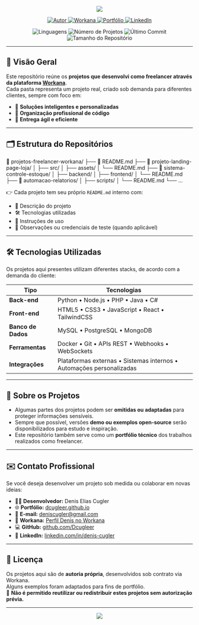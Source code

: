 <!-- Banner ou Gradiente Futurista -->
<p align="center">
  <img src="https://capsule-render.vercel.app/api?type=rect&color=0:0f0c29,50:302b63,100:24243e&height=100&section=header&text=🚀%20Projetos%20de%20Freelancer%20—%20Workana&fontSize=28&fontColor=ffffff&fontAlignY=55&animation=fadeIn" />
</p>

<!-- Badges -->
<p align="center">
  <a href="https://github.com/Dcugleer">
    <img src="https://img.shields.io/badge/Autor-Denis%20Elias%20Cugler-0A66C2?style=for-the-badge&logo=github" alt="Autor">
  </a>
  <a href="https://www.workana.com">
    <img src="https://img.shields.io/badge/Workana-Freelancer-0084FF?style=for-the-badge&logo=workana&logoColor=white" alt="Workana">
  </a>
  <a href="https://dcugleer.github.io">
    <img src="https://img.shields.io/badge/Portfólio-Online-1ABC9C?style=for-the-badge&logo=google-chrome&logoColor=white" alt="Portfólio">
  </a>
  <a href="https://www.linkedin.com/in/denis-cugler">
    <img src="https://img.shields.io/badge/LinkedIn-Perfil-0A66C2?style=for-the-badge&logo=linkedin&logoColor=white" alt="LinkedIn">
  </a>
</p>

<p align="center">
  <img src="https://img.shields.io/github/languages/count/Dcugleer/projetos-freelancer-workana?style=for-the-badge&color=6a0dad&label=Linguagens" alt="Linguagens">
  <img src="https://img.shields.io/github/directory-file-count/Dcugleer/projetos-freelancer-workana?style=for-the-badge&color=6a0dad&label=Projetos" alt="Número de Projetos">
  <img src="https://img.shields.io/github/last-commit/Dcugleer/projetos-freelancer-workana?style=for-the-badge&color=6a0dad&label=Último%20Commit" alt="Último Commit">
  <img src="https://img.shields.io/github/repo-size/Dcugleer/projetos-freelancer-workana?style=for-the-badge&color=6a0dad&label=Tamanho" alt="Tamanho do Repositório">
</p>

---

## 🧭 Visão Geral

Este repositório reúne os **projetos que desenvolvi como freelancer através da plataforma [Workana](https://www.workana.com)**.  
Cada pasta representa um projeto real, criado sob demanda para diferentes clientes, sempre com foco em:

- 🧠 **Soluções inteligentes e personalizadas**  
- 🧱 **Organização profissional de código**  
- 🚀 **Entrega ágil e eficiente**

---

## 🗂️ Estrutura do Repositórios

📂 projetos-freelancer-workana/
├── 📝 README.md
├── 📂 projeto-landing-page-loja/
│ ├── src/
│ ├── assets/
│ └── README.md
├── 📂 sistema-controle-estoque/
│ ├── backend/
│ ├── frontend/
│ └── README.md
├── 📂 automacao-relatorios/
│ ├── scripts/
│ └── README.md
└── ...





👉 Cada projeto tem seu próprio `README.md` interno com:  
- 📌 Descrição do projeto  
- 🛠️ Tecnologias utilizadas  
- 🚀 Instruções de uso  
- 📝 Observações ou credenciais de teste (quando aplicável)

---

## 🛠️ Tecnologias Utilizadas

Os projetos aqui presentes utilizam diferentes stacks, de acordo com a demanda do cliente:

| Tipo              | Tecnologias |
|-------------------|-------------|
| **Back-end**      | Python • Node.js • PHP • Java • C# |
| **Front-end**     | HTML5 • CSS3 • JavaScript • React • TailwindCSS |
| **Banco de Dados**| MySQL • PostgreSQL • MongoDB |
| **Ferramentas**   | Docker • Git • APIs REST • Webhooks • WebSockets |
| **Integrações**   | Plataformas externas • Sistemas internos • Automações personalizadas |

---

## 📢 Sobre os Projetos

- Algumas partes dos projetos podem ser **omitidas ou adaptadas** para proteger informações sensíveis.  
- Sempre que possível, versões **demo ou exemplos open-source** serão disponibilizados para estudo e inspiração.  
- Este repositório também serve como um **portfólio técnico** dos trabalhos realizados como freelancer.

---

## ✉️ Contato Profissional

Se você deseja desenvolver um projeto sob medida ou colaborar em novas ideias:

- 👨‍💻 **Desenvolvedor:** Denis Elias Cugler  
- 🌐 **Portfólio:** [dcugleer.github.io](https://dcugleer.github.io)  
- 📧 **E-mail:** [deniscugler@gmail.com](mailto:deniscugler@gmail.com)  
- 💼 **Workana:** [Perfil Denis no Workana](https://www.workana.com) <!-- substitua pelo link real -->  
- 💻 **GitHub:** [github.com/Dcugleer](https://github.com/Dcugleer)  
- 🔗 **LinkedIn:** [linkedin.com/in/denis-cugler](https://www.linkedin.com/in/denis-cugler)

---

## 📜 Licença

Os projetos aqui são de **autoria própria**, desenvolvidos sob contrato via Workana.  
Alguns exemplos foram adaptados para fins de portfólio.  
🚫 **Não é permitido reutilizar ou redistribuir estes projetos sem autorização prévia.**

---

<p align="center">
  <img src="https://capsule-render.vercel.app/api?type=rect&color=0:24243e,50:302b63,100:0f0c29&height=70&section=footer&text=🚀%20Feito%20com%20dedicação%20por%20Denis%20Elias%20Cugler&fontSize=16&fontColor=ffffff&animation=fadeIn" />
</p>
